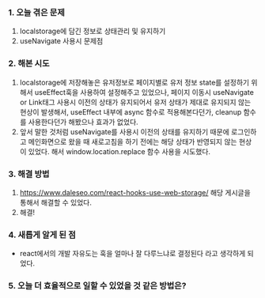 
### **1. 오늘 겪은 문제**

1. localstorage에 담긴 정보로 상태관리 및 유지하기
2. useNavigate 사용시 문제점


### **2. 해본 시도**
1. localstorage에 저장해놓은 유저정보로 페이지별로 유저 정보 state를 설정하기 위해서 useEffect훅을 사용하여 설정해주고 있었으나, 페이지 이동시 useNavigate or Link태그 사용시 이전의 상태가 유지되어서 유저 상태가 제대로 유지되지 않는 현상이 발생해서, useEffect 내부에 async 함수로 적용해본다던가, cleanup 함수를 사용한다던가 해봤으나 효과가 없었다.
2. 앞서 말한 것처럼 useNavigate를 사용시 이전의 상태를 유지하기 때문에 로그인하고 메인화면으로 왔을 때 새로고침을 하기 전에는 해당 상태가 반영되지 않는 현상이 있었다. 해서 window.location.replace 함수 사용을 시도했다.


### **3. 해결 방법**
1. https://www.daleseo.com/react-hooks-use-web-storage/ 해당 게시글을 통해서 해결할 수 있었다.
2. 해결!

### **4. 새롭게 알게 된 점**
-  react에서의 개발 자유도는 훅을 얼마나 잘 다루느냐로 결정된다 라고 생각하게 되었다. 


### **5. 오늘 더 효율적으로 일할 수 있었을 것 같은 방법은?**
